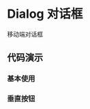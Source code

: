 # Dialog 对话框

移动端对话框

## 代码演示

### 基本使用

<code src="../../packages/wonder-ui/src/Dialog/demo/demo1.tsx"></code>

### 垂直按钮

<code src="../../packages/wonder-ui/src/Dialog/demo/demo2.tsx"></code>
